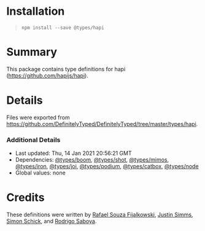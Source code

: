 # Installation
> `npm install --save @types/hapi`

# Summary
This package contains type definitions for hapi (https://github.com/hapijs/hapi).

# Details
Files were exported from https://github.com/DefinitelyTyped/DefinitelyTyped/tree/master/types/hapi.

### Additional Details
 * Last updated: Thu, 14 Jan 2021 20:56:21 GMT
 * Dependencies: [@types/boom](https://npmjs.com/package/@types/boom), [@types/shot](https://npmjs.com/package/@types/shot), [@types/mimos](https://npmjs.com/package/@types/mimos), [@types/iron](https://npmjs.com/package/@types/iron), [@types/joi](https://npmjs.com/package/@types/joi), [@types/podium](https://npmjs.com/package/@types/podium), [@types/catbox](https://npmjs.com/package/@types/catbox), [@types/node](https://npmjs.com/package/@types/node)
 * Global values: none

# Credits
These definitions were written by [Rafael Souza Fijalkowski](https://github.com/rafaelsouzaf), [Justin Simms](https://github.com/jhsimms), [Simon Schick](https://github.com/SimonSchick), and [Rodrigo Saboya](https://github.com/saboya).
